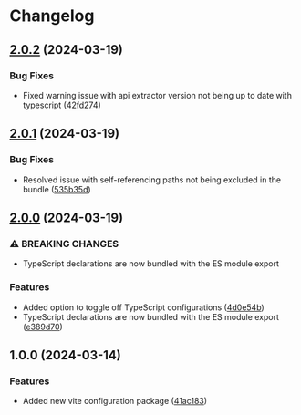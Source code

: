 # Changelog

## [2.0.2](https://github.com/do-ob-io/config/compare/vite-lib-config-v2.0.1...vite-lib-config-v2.0.2) (2024-03-19)


### Bug Fixes

* Fixed warning issue with api extractor version not being up to date with typescript ([42fd274](https://github.com/do-ob-io/config/commit/42fd274b547d79b445cf0337a04a7560f103209a))

## [2.0.1](https://github.com/do-ob-io/config/compare/vite-lib-config-v2.0.0...vite-lib-config-v2.0.1) (2024-03-19)


### Bug Fixes

* Resolved issue with self-referencing paths not being excluded in the bundle ([535b35d](https://github.com/do-ob-io/config/commit/535b35d9ed8a7fd77f685447d253830e24e1dacf))

## [2.0.0](https://github.com/do-ob-io/config/compare/vite-lib-config-v1.0.0...vite-lib-config-v2.0.0) (2024-03-19)


### ⚠ BREAKING CHANGES

* TypeScript declarations are now bundled with the ES module export

### Features

* Added option to toggle off TypeScript configurations ([4d0e54b](https://github.com/do-ob-io/config/commit/4d0e54bfe0906f539de36f830377edea9cdb9cb9))
* TypeScript declarations are now bundled with the ES module export ([e389d70](https://github.com/do-ob-io/config/commit/e389d70ae8fa9d193d7c7e04839de31fe84e1892))

## 1.0.0 (2024-03-14)


### Features

* Added new vite configuration package ([41ac183](https://github.com/do-ob-io/config/commit/41ac183bbc28edcc0b1677d3da2f2ddb6fca9a56))
